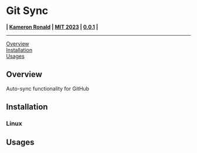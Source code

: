 # Git Sync
**| [Kameron Ronald](https://github.com/Kameroni33) | [MIT 2023](LICENSE) | [0.0.1](CHANGELOG.md) |**

---

[Overview](#overview)  
[Installation](#installation)  
[Usages](#usages)  

## Overview

Auto-sync functionality for GitHub

## Installation

### Linux

## Usages